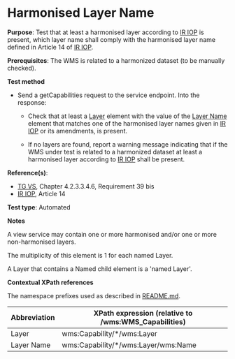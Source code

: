 # Harmonised Layer Name

**Purpose**: Test that at least a harmonised layer according to [IR IOP](./README.md#ref_IR_IOP) is present, which layer name shall comply with the harmonised layer name defined in Article 14 of [IR IOP](./README.md#ref_IR_IOP).

**Prerequisites**: The WMS is related to a harmonized dataset (to be manually checked).

**Test method**

* Send a getCapabilities request to the service endpoint. Into the response:

  * Check that at least a [Layer](#layer) element with the value of the [Layer Name](#layerName) element that matches one of the harmonised layer names given in [IR IOP](./README.md#ref_IR_IOP) or its amendments, is present.

  * If no layers are found, report a warning message indicating that if the WMS under test is related to a harmonized dataset at least a harmonised layer according to [IR IOP](./README.md#ref_IR_IOP) shall be present.

**Reference(s)**:
* [TG VS](./README.md#ref_TG_VS), Chapter 4.2.3.3.4.6, Requirement 39 bis
* [IR IOP](./README.md#ref_IR_IOP), Article 14

**Test type**: Automated

**Notes**

A view service may contain one or more harmonised and/or one or more non-harmonised layers.

The multiplicity of this element is 1 for each named Layer.

A Layer that contains a Named child element is a 'named Layer'.

**Contextual XPath references**

The namespace prefixes used as described in [README.md](./README.md#namespaces).

Abbreviation                                               |  XPath expression (relative to /wms:WMS_Capabilities)
---------------------------------------------------------- | -------------------------------------------------------------------------
Layer <a name="layer"></a> | wms:Capability/*/wms:Layer
Layer Name <a name="layerName"></a> | wms:Capability/*/wms:Layer/wms:Name
